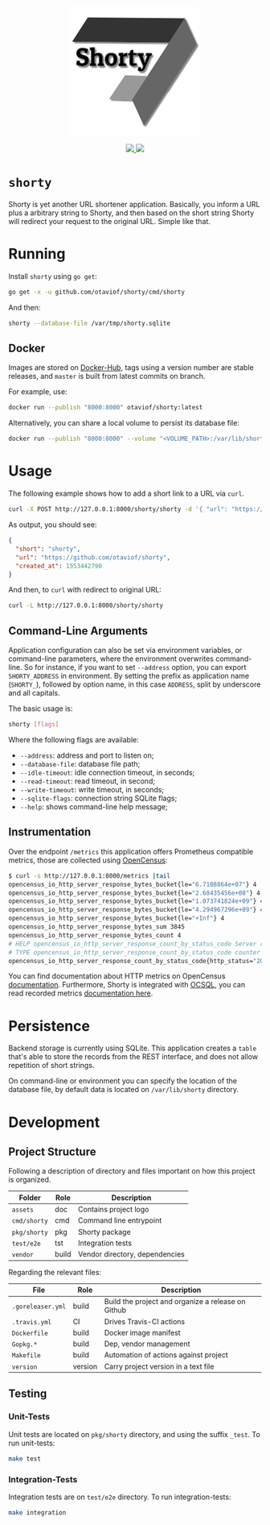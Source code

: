 <p align="center">
    <img alt="Project Logo" src="https://raw.githubusercontent.com/otaviof/shorty/master/assets/logo/shorty.png"/>
</p>
<p align="center">
    <a alt="Build Status" href="https://travis-ci.com/otaviof/shorty">
        <img src="https://travis-ci.com/otaviof/shorty.svg?branch=master">
    </a>
    <a alt="Code Coverage" href="https://codecov.io/gh/otaviof/shorty">
        <img src="https://codecov.io/gh/otaviof/shorty/branch/master/graph/badge.svg">
    </a>
</p>

# `shorty`

Shorty is yet another URL shortener application. Basically, you inform a URL plus a arbitrary
string to Shorty, and then based on the short string Shorty will redirect your request to the
original URL. Simple like that.

# Running

Install `shorty` using `go get`:

``` bash
go get -x -u github.com/otaviof/shorty/cmd/shorty
```

And then:

``` bash
shorty --database-file /var/tmp/shorty.sqlite
```

## Docker

Images are stored on [Docker-Hub](https://hub.docker.com/r/otaviof/shorty), tags using a version
number are stable releases, and `master` is built from latest commits on branch.

For example, use:

``` bash
docker run --publish "8000:8000" otaviof/shorty:latest
```

Alternatively, you can share a local volume to persist its database file:

``` bash
docker run --publish "8000:8000" --volume "<VOLUME_PATH>:/var/lib/shorty" otaviof/shorty:latest
```

# Usage

The following example shows how to add a short link to a URL via `curl`.

``` bash
curl -X POST http://127.0.0.1:8000/shorty/shorty -d '{ "url": "https://github.com/otaviof/shorty" }'
```

As output, you should see:

``` json
{
  "short": "shorty",
  "url": "https://github.com/otaviof/shorty",
  "created_at": 1553442790
}
```

And then, to `curl` with redirect to original URL:

``` bash
curl -L http://127.0.0.1:8000/shorty/shorty
```

## Command-Line Arguments

Application configuration can also be set via environment variables, or command-line parameters,
where the environment overwrites command-line. So for instance, if you want to set `--address`
option, you can export `SHORTY_ADDRESS` in environment. By setting the prefix as application name
(`SHORTY_`), followed by option name, in this case `ADDRESS`, split by underscore and all capitals.

The basic usage is:

``` bash
shorty [flags]
```

Where the following flags are available:

- `--address`: address and port to listen on;
- `--database-file`: database file path;
- `--idle-timeout`: idle connection timeout, in seconds;
- `--read-timeout`: read timeout, in second;
- `--write-timeout`: write timeout, in seconds;
- `--sqlite-flags`: connection string SQLite flags;
- `--help`: shows command-line help message;

## Instrumentation

Over the endpoint `/metrics` this application offers Prometheus compatible metrics, those are
collected using [OpenCensus](https://opencensus.io/):

``` bash
$ curl -s http://127.0.0.1:8000/metrics |tail
opencensus_io_http_server_response_bytes_bucket{le="6.7108864e+07"} 4
opencensus_io_http_server_response_bytes_bucket{le="2.68435456e+08"} 4
opencensus_io_http_server_response_bytes_bucket{le="1.073741824e+09"} 4
opencensus_io_http_server_response_bytes_bucket{le="4.294967296e+09"} 4
opencensus_io_http_server_response_bytes_bucket{le="+Inf"} 4
opencensus_io_http_server_response_bytes_sum 3845
opencensus_io_http_server_response_bytes_count 4
# HELP opencensus_io_http_server_response_count_by_status_code Server response count by status code
# TYPE opencensus_io_http_server_response_count_by_status_code counter
opencensus_io_http_server_response_count_by_status_code{http_status="200"} 4
```

You can find documentation about HTTP metrics on OpenCensus
[documentation](https://opencensus.io/guides/http/go/net_http/server/#metrics). Furthermore, Shorty
is integrated with [OCSQL](https://github.com/opencensus-integrations/ocsql), you can read recorded
metrics [documentation here](https://github.com/opencensus-integrations/ocsql#recorded-metrics).

# Persistence

Backend storage is currently using SQLite. This application creates a `table` that's able to store
the records from the REST interface, and does not allow repetition of short strings.

On command-line or environment you can specify the location of the database file, by default data is
located on `/var/lib/shorty` directory.

# Development

## Project Structure

Following a description of directory and files important on how this project is organized.

| Folder       | Role  | Description                    |
|--------------|-------|--------------------------------|
| `assets`     | doc   | Contains project logo          |
| `cmd/shorty` | cmd   | Command line entrypoint        |
| `pkg/shorty` | pkg   | Shorty package                 |
| `test/e2e`   | tst   | Integration tests              |
| `vendor`     | build | Vendor directory, dependencies |

Regarding the relevant files:

| File              | Role    | Description                                        |
|-------------------|---------|----------------------------------------------------|
| `.goreleaser.yml` | build   | Build the project and organize a release on Github |
| `.travis.yml`     | CI      | Drives Travis-CI actions                           |
| `Dockerfile`      | build   | Docker image manifest                              |
| `Gopkg.*`         | build   | Dep, vendor management                             |
| `Makefile`        | build   | Automation of actions against project              |
| `version`         | version | Carry project version in a text file               |

## Testing

### Unit-Tests

Unit tests are located on `pkg/shorty` directory, and using the suffix `_test`. To run unit-tests:

``` bash
make test
```

### Integration-Tests

Integration tests are on `test/e2e` directory. To run integration-tests:


``` bash
make integration
```
